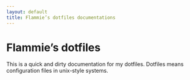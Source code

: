 ```yaml
---
layout: default
title: Flammie’s dotfiles documentations
---
```


# Flammie’s dotfiles

This is a quick and dirty documentation for my dotfiles. Dotfiles means
configuration files in unix-style systems.


